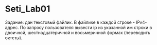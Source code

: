 # Seti_Lab01
Задание: дан текстовый файлик. В файлике в каждой строке - IPv4-адрес.
По запросу пользователя вывести ip из указанной им строки в
двоичной, шестнадцатеричной и восьмеричной формах (переводить октеты).
